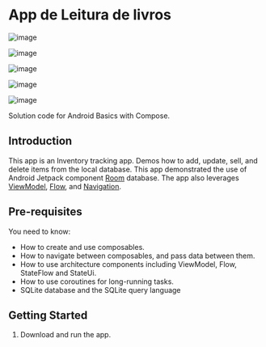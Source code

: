 App de Leitura de livros
==================================
![image](https://github.com/user-attachments/assets/17d1d15c-8dd5-45e5-9aa0-79458ccf3f74)

![image](https://github.com/user-attachments/assets/33b570c1-82d3-4b73-b070-ea0f34c232a5)

![image](https://github.com/user-attachments/assets/bf447dee-d233-49df-91f7-53109601e667)

![image](https://github.com/user-attachments/assets/fc0cfe52-0f35-48a4-bc3d-a28c55e5af82)

![image](https://github.com/user-attachments/assets/e3e139b8-fa0b-4a42-a8a2-456e56ad6d04)


Solution code for Android Basics with Compose.

Introduction
------------

This app is an Inventory tracking app. Demos how to add, update, sell, and delete items from the local database.
This app demonstrated the use of Android Jetpack component [Room](https://developer.android.com/training/data-storage/room) database.
The app also leverages [ViewModel](https://developer.android.com/topic/libraries/architecture/viewmodel),
[Flow](https://developer.android.com/kotlin/flow),
and [Navigation](https://developer.android.com/topic/libraries/architecture/navigation/).

Pre-requisites
--------------

You need to know:
- How to create and use composables.
- How to navigate between composables, and pass data between them.
- How to use architecture components including ViewModel, Flow, StateFlow and StateUi.
- How to use coroutines for long-running tasks.
- SQLite database and the SQLite query language


Getting Started
---------------

1. Download and run the app.
